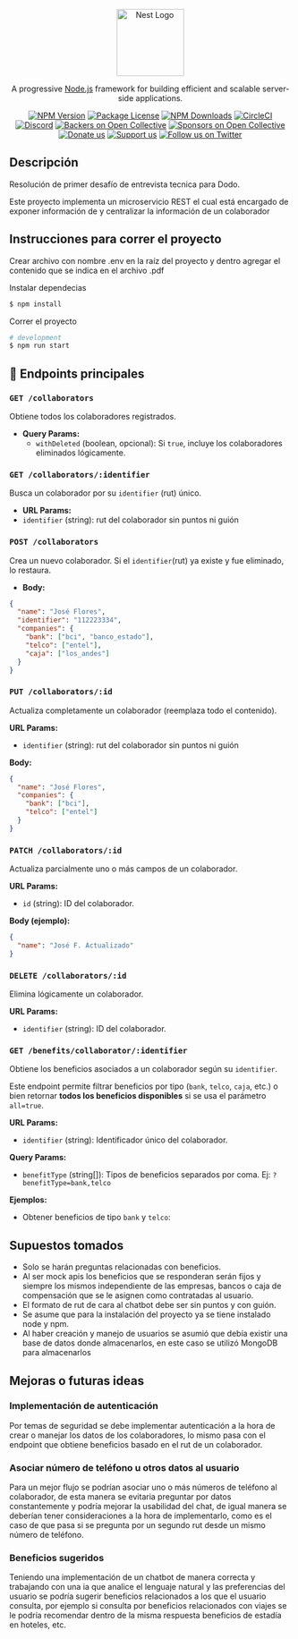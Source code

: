 <p align="center">
  <a href="http://nestjs.com/" target="blank"><img src="https://nestjs.com/img/logo-small.svg" width="120" alt="Nest Logo" /></a>
</p>

[circleci-image]: https://img.shields.io/circleci/build/github/nestjs/nest/master?token=abc123def456
[circleci-url]: https://circleci.com/gh/nestjs/nest

  <p align="center">A progressive <a href="http://nodejs.org" target="_blank">Node.js</a> framework for building efficient and scalable server-side applications.</p>
    <p align="center">
<a href="https://www.npmjs.com/~nestjscore" target="_blank"><img src="https://img.shields.io/npm/v/@nestjs/core.svg" alt="NPM Version" /></a>
<a href="https://www.npmjs.com/~nestjscore" target="_blank"><img src="https://img.shields.io/npm/l/@nestjs/core.svg" alt="Package License" /></a>
<a href="https://www.npmjs.com/~nestjscore" target="_blank"><img src="https://img.shields.io/npm/dm/@nestjs/common.svg" alt="NPM Downloads" /></a>
<a href="https://circleci.com/gh/nestjs/nest" target="_blank"><img src="https://img.shields.io/circleci/build/github/nestjs/nest/master" alt="CircleCI" /></a>
<a href="https://discord.gg/G7Qnnhy" target="_blank"><img src="https://img.shields.io/badge/discord-online-brightgreen.svg" alt="Discord"/></a>
<a href="https://opencollective.com/nest#backer" target="_blank"><img src="https://opencollective.com/nest/backers/badge.svg" alt="Backers on Open Collective" /></a>
<a href="https://opencollective.com/nest#sponsor" target="_blank"><img src="https://opencollective.com/nest/sponsors/badge.svg" alt="Sponsors on Open Collective" /></a>
  <a href="https://paypal.me/kamilmysliwiec" target="_blank"><img src="https://img.shields.io/badge/Donate-PayPal-ff3f59.svg" alt="Donate us"/></a>
    <a href="https://opencollective.com/nest#sponsor"  target="_blank"><img src="https://img.shields.io/badge/Support%20us-Open%20Collective-41B883.svg" alt="Support us"></a>
  <a href="https://twitter.com/nestframework" target="_blank"><img src="https://img.shields.io/twitter/follow/nestframework.svg?style=social&label=Follow" alt="Follow us on Twitter"></a>
</p>
  <!--[![Backers on Open Collective](https://opencollective.com/nest/backers/badge.svg)](https://opencollective.com/nest#backer)
  [![Sponsors on Open Collective](https://opencollective.com/nest/sponsors/badge.svg)](https://opencollective.com/nest#sponsor)-->

## Descripción

Resolución de primer desafío de entrevista tecnica para Dodo.

Este proyecto implementa un microservicio REST el cual está encargado de exponer información de y centralizar la información de un colaborador

## Instrucciones para correr el proyecto

Crear archivo con nombre .env en la raíz del proyecto y dentro agregar el contenido que se indica en el archivo .pdf

Instalar dependecias
```bash
$ npm install
```

Correr el proyecto

```bash
# development
$ npm run start
```

## 🧾 Endpoints principales

### `GET /collaborators`
Obtiene todos los colaboradores registrados.

- **Query Params:**
  - `withDeleted` (boolean, opcional): Si `true`, incluye los colaboradores eliminados lógicamente.

### `GET /collaborators/:identifier`
Busca un colaborador por su `identifier` (rut) único.

- **URL Params:**
- `identifier` (string): rut del colaborador sin puntos ni guión

### `POST /collaborators`
Crea un nuevo colaborador. Si el `identifier`(rut) ya existe y fue eliminado, lo restaura.

- **Body:**
```json
{
  "name": "José Flores",
  "identifier": "112223334",
  "companies": {
    "bank": ["bci", "banco_estado"],
    "telco": ["entel"],
    "caja": ["los_andes"]
  }
}
```

### `PUT /collaborators/:id`
Actualiza completamente un colaborador (reemplaza todo el contenido).

**URL Params:**

- `identifier` (string): rut del colaborador sin puntos ni guión

**Body:**
```json
{
  "name": "José Flores",
  "companies": {
    "bank": ["bci"],
    "telco": ["entel"]
  }
}
```

### `PATCH /collaborators/:id`
Actualiza parcialmente uno o más campos de un colaborador.

**URL Params:**

- `id` (string): ID del colaborador.

**Body (ejemplo):**
```json
{
  "name": "José F. Actualizado"
}
```

### `DELETE /collaborators/:id`
Elimina lógicamente un colaborador.

**URL Params:**

- `identifier` (string): ID del colaborador.

### `GET /benefits/collaborator/:identifier`
Obtiene los beneficios asociados a un colaborador según su `identifier`.

Este endpoint permite filtrar beneficios por tipo (`bank`, `telco`, `caja`, etc.) o bien retornar **todos los beneficios disponibles** si se usa el parámetro `all=true`.

**URL Params:**

- `identifier` (string): Identificador único del colaborador.

**Query Params:**

- `benefitType` (string[]): Tipos de beneficios separados por coma. Ej: `?benefitType=bank,telco`

**Ejemplos:**

- Obtener beneficios de tipo `bank` y `telco`:

## Supuestos tomados

- Solo se harán preguntas relacionadas con beneficios.
- Al ser mock apis los beneficios que se responderan serán fijos y siempre los mismos independiente de las empresas, bancos o caja de compensación que se le asignen como contratadas al usuario.
- El formato de rut de cara al chatbot debe ser sin puntos y con guión.
- Se asume que para la instalación del proyecto ya se tiene instalado node y npm.
- Al haber creación y manejo de usuarios se asumió que debía existir una base de datos donde almacenarlos, en este caso se utilizó MongoDB para almacenarlos

## Mejoras o futuras ideas

### Implementación de autenticación

Por temas de seguridad se debe implementar autenticación a la hora de crear o manejar los datos de los colaboradores, lo mismo pasa con el endpoint que obtiene beneficios basado en el rut de un colaborador.

### Asociar número de teléfono u otros datos al usuario

Para un mejor flujo se podrían asociar uno o más números de teléfono al colaborador, de esta manera se evitaria preguntar por datos constantemente y podría mejorar la usabilidad del chat, de igual manera se deberían tener consideraciones a la hora de implementarlo, como es el caso de que pasa si se pregunta por un segundo rut desde un mismo número de teléfono.

### Beneficios sugeridos

Teniendo una implementación de un chatbot de manera correcta y trabajando con una ia que analice el lenguaje natural y las preferencias del usuario se podría sugerir beneficios relacionados a los que el usuario consulta, por ejemplo si consulta por beneficios relacionados con viajes se le podría recomendar dentro de la misma respuesta beneficios de estadía en hoteles, etc.
